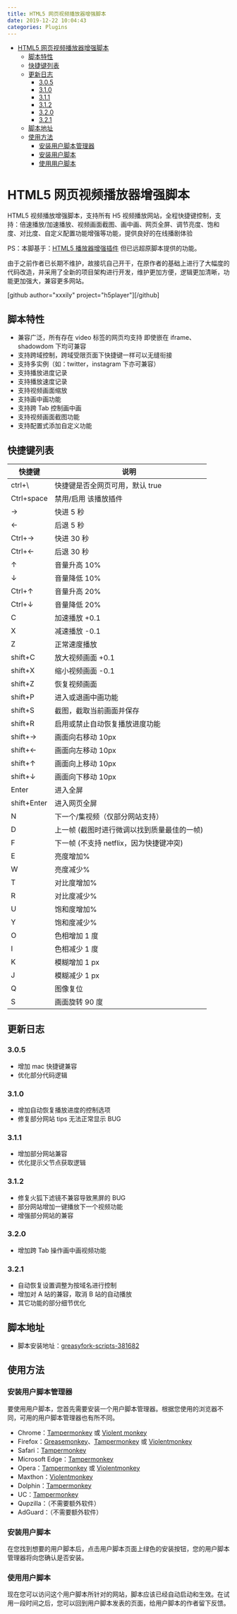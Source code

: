 ```yaml
---
title: HTML5 网页视频播放器增强脚本
date: 2019-12-22 10:04:43
categories: Plugins
---
```


<!-- more -->

<!-- TOC -->

- [HTML5 网页视频播放器增强脚本](#html5-网页视频播放器增强脚本)
  - [脚本特性](#脚本特性)
  - [快捷键列表](#快捷键列表)
  - [更新日志](#更新日志)
    - [3.0.5](#305)
    - [3.1.0](#310)
    - [3.1.1](#311)
    - [3.1.2](#312)
    - [3.2.0](#320)
    - [3.2.1](#321)
  - [脚本地址](#脚本地址)
  - [使用方法](#使用方法)
    - [安装用户脚本管理器](#安装用户脚本管理器)
    - [安装用户脚本](#安装用户脚本)
    - [使用用户脚本](#使用用户脚本)

<!-- /TOC -->

<a id="markdown-html5-网页视频播放器增强脚本" name="html5-网页视频播放器增强脚本"></a>

# HTML5 网页视频播放器增强脚本

HTML5 视频播放增强脚本，支持所有 H5 视频播放网站，全程快捷键控制，支持：倍速播放/加速播放、视频画面截图、画中画、网页全屏、调节亮度、饱和度、对比度、自定义配置功能增强等功能，提供良好的在线播剧体验

PS：本脚基于：[HTML5 播放器增强插件](https://greasyfork.org/users/49622) 但已远超原脚本提供的功能。

由于之前作者已长期不维护，故接坑自己开干，在原作者的基础上进行了大幅度的代码改造，并采用了全新的项目架构进行开发，维护更加方便，逻辑更加清晰，功能更加强大，兼容更多网站。

[github author="xxxily" project="h5player"][/github]

<a id="markdown-脚本特性" name="脚本特性"></a>

## 脚本特性

- 兼容广泛，所有存在 video 标签的网页均支持 即使嵌在 iframe、shadowdom 下均可兼容
- 支持跨域控制，跨域受限页面下快捷键一样可以无缝衔接
- 支持多实例（如：twitter，instagram 下亦可兼容）
- 支持播放进度记录
- 支持播放速度记录
- 支持视频画面缩放
- 支持画中画功能
- 支持跨 Tab 控制画中画
- 支持视频画面截图功能
- 支持配置式添加自定义功能

<a id="markdown-快捷键列表" name="快捷键列表"></a>

## 快捷键列表

| 快捷键      | 说明                                        |
| ----------- | ------------------------------------------- |
| ctrl+\      | 快捷键是否全网页可用，默认 true             |
| Ctrl+space  | 禁用/启用 该播放插件                        |
| →           | 快进 5 秒                                   |
| ←           | 后退 5 秒                                   |
| Ctrl+→      | 快进 30 秒                                  |
| Ctrl+←      | 后退 30 秒                                  |
| ↑           | 音量升高 10%                                |
| ↓           | 音量降低 10%                                |
| Ctrl+↑      | 音量升高 20%                                |
| Ctrl+↓      | 音量降低 20%                                |
| C           | 加速播放 +0.1                               |
| X           | 减速播放 -0.1                               |
| Z           | 正常速度播放                                |
| shift+C     | 放大视频画面 +0.1                           |
| shift+X     | 缩小视频画面 -0.1                           |
| shift+Z     | 恢复视频画面                                |
| shift+P     | 进入或退画中画功能                          |
| shift+S     | 截图，截取当前画面并保存                    |
| shift+R     | 启用或禁止自动恢复播放进度功能              |
| shift+→     | 画面向右移动 10px                           |
| shift+←     | 画面向左移动 10px                           |
| shift+↑     | 画面向上移动 10px                           |
| shift+↓     | 画面向下移动 10px                           |
| Enter       | 进入全屏                                    |
| shift+Enter | 进入网页全屏                                |
| N           | 下一个/集视频（仅部分网站支持）             |
| D           | 上一帧 (截图时进行微调以找到质量最佳的一帧) |
| F           | 下一帧 (不支持 netflix，因为快捷键冲突)     |
| E           | 亮度增加%                                   |
| W           | 亮度减少%                                   |
| T           | 对比度增加%                                 |
| R           | 对比度减少%                                 |
| U           | 饱和度增加%                                 |
| Y           | 饱和度减少%                                 |
| O           | 色相增加 1 度                               |
| I           | 色相减少 1 度                               |
| K           | 模糊增加 1 px                               |
| J           | 模糊减少 1 px                               |
| Q           | 图像复位                                    |
| S           | 画面旋转 90 度                              |

<a id="markdown-更新日志" name="更新日志"></a>

## 更新日志

<a id="markdown-305" name="305"></a>

### 3.0.5

- 增加 mac 快捷键兼容
- 优化部分代码逻辑

<a id="markdown-310" name="310"></a>

### 3.1.0

- 增加自动恢复播放进度的控制选项
- 修复部分网站 tips 无法正常显示 BUG

<a id="markdown-311" name="311"></a>

### 3.1.1

- 增加部分网站兼容
- 优化提示父节点获取逻辑

<a id="markdown-312" name="312"></a>

### 3.1.2

- 修复火狐下滤镜不兼容导致黑屏的 BUG
- 部分网站增加一键播放下一个视频功能
- 增强部分网站的兼容

<a id="markdown-320" name="320"></a>

### 3.2.0

- 增加跨 Tab 操作画中画视频功能

<a id="markdown-321" name="321"></a>

### 3.2.1

- 自动恢复设置调整为按域名进行控制
- 增加对 A 站的兼容，取消 B 站的自动播放
- 其它功能的部分细节优化

<a id="markdown-脚本地址" name="脚本地址"></a>

## 脚本地址

- 脚本安装地址：[greasyfork-scripts-381682](https://greasyfork.org/scripts/381682)

<a id="markdown-使用方法" name="使用方法"></a>

## 使用方法

<a id="markdown-安装用户脚本管理器" name="安装用户脚本管理器"></a>

### 安装用户脚本管理器

要使用用户脚本，您首先需要安装一个用户脚本管理器。根据您使用的浏览器不同，可用的用户脚本管理器也有所不同。

- Chrome：[Tampermonkey](https://chrome.google.com/webstore/detail/tampermonkey/dhdgffkkebhmkfjojejmpbldmpobfkfo) 或 [Violent monkey](https://chrome.google.com/webstore/detail/violent-monkey/jinjaccalgkegednnccohejagnlnfdag)
- Firefox：[Greasemonkey](https://addons.mozilla.org/firefox/addon/greasemonkey/)、[Tampermonkey](https://addons.mozilla.org/firefox/addon/tampermonkey/) 或 [Violentmonkey](https://addons.mozilla.org/firefox/addon/violentmonkey/)
- Safari：[Tampermonkey](http://tampermonkey.net/?browser=safari)
- Microsoft Edge：[Tampermonkey](https://www.microsoft.com/store/p/tampermonkey/9nblggh5162s)
- Opera：[Tampermonkey](https://addons.opera.com/extensions/details/tampermonkey-beta/) 或 [Violentmonkey](https://addons.mozilla.org/firefox/addon/violentmonkey/)
- Maxthon：[Violentmonkey](http://extension.maxthon.com/detail/index.php?view_id=1680)
- Dolphin：[Tampermonkey](https://play.google.com/store/apps/details?id=net.tampermonkey.dolphin)
- UC：[Tampermonkey](https://play.google.com/store/apps/details?id=net.tampermonkey.uc)
- Qupzilla：（不需要额外软件）
- AdGuard：（不需要额外软件）

<a id="markdown-安装用户脚本" name="安装用户脚本"></a>

### 安装用户脚本

在您找到想要的用户脚本后，点击用户脚本页面上绿色的安装按钮，您的用户脚本管理器将向您确认是否安装。

<a id="markdown-使用用户脚本" name="使用用户脚本"></a>

### 使用用户脚本

现在您可以访问这个用户脚本所针对的网站，脚本应该已经自动启动和生效。在试用一段时间之后，您可以回到用户脚本发表的页面，给用户脚本的作者留下反馈。
